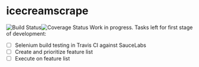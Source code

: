 # icecreamscrape
![Build Status](https://travis-ci.org/kdwatt15/ice-cream-scrape.svg?branch=master)![Coverage Status](https://coveralls.io/repos/github/kdwatt15/ice-cream-scrape/badge.svg?branch=master)
Work in progress. Tasks left for first stage of development:
- [ ] Selenium build testing in Travis CI against SauceLabs
- [ ] Create and prioritize feature list
- [ ] Execute on feature list

